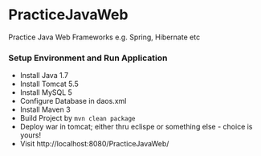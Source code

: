 # PracticeJavaWeb
Practice Java Web Frameworks e.g. Spring, Hibernate etc

### Setup Environment and Run Application ###
- Install Java 1.7
- Install Tomcat 5.5
- Install MySQL 5
- Configure Database in daos.xml
- Install Maven 3
- Build Project by
	` mvn clean package `
- Deploy war in tomcat; either thru eclispe or something else - choice is yours!
- Visit http://localhost:8080/PracticeJavaWeb/